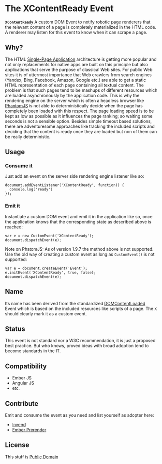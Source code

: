 The XContentReady Event
=======================

**`XContentReady`** A custom DOM Event to notify robotic page renderers that the relevant content of a page is completely materialized in the HTML code. A renderer may listen for this event to know when it can scrape a page.

Why?
----

The HTML [Single-Page Application](http://en.wikipedia.org/wiki/Single-page_application) architecture is getting more popular and not only replacements for native apps are built on this principle but also applications that serve the purpose of classical Web sites. For public Web sites it is of uttermost importance that Web crawlers from search engines (Yandex, Bing, Facebook, Amazon, Google etc.) are able to get a static HTML representation of each page containing all textual content. The problem is that such pages tend to be mashups of different resources which are loaded asynchronously by the application code. This is why the rendering engine on the server which is often a headless browser like [PhantomJS](http://phantomjs.org/) is not able to deterministically decide when the page has completely been loaded with this respect. The page loading speed is to be kept as low as possible as it influences the page ranking; so waiting some seconds is not a sensible option.
Besides simple timeout based solutions, there are adventuresome approaches like tracking the included scripts and deciding that the content is ready once they are loaded but non of them can be really deterministic.

Usage
-----

### Consume it

Just add an event on the server side rendering engine listener like so:

````
document.addEventListener('XContentReady', function() {
  console.log('ready')
});
````

### Emit it

Instantiate a custom DOM event and emit it in the application like so,
once the application knows that the corresponding state as described above is reached:

````
var e = new CustomEvent('XContentReady');
document.dispatchEvent(e);
````

Note on PhatomJS:
As of version 1.9.7 the method above is not supported. Use the old way of creating a custom event as long as `CustomEvent()` is not supported:

````
var e = document.createEvent('Event');
e.initEvent('XContentReady', true, false);
document.dispatchEvent(e);
````

Name
----

Its name has been derived from the standardized [DOMContentLoaded](https://developer.mozilla.org/en-US/docs/Web/Reference/Events/DOMContentLoaded) Event which is based on the included resources like scripts of a page. The `X` should clearly mark it as a custom event.

Status
------

This event is not standard nor a W3C recommendation, it is just a proposed best practice.
But who knows, proved ideas with broad adoption tend to become standards in the IT.

Compatibility
-------------

- Ember JS
- Angular JS
- etc.

Contribute
----------

Emit and consume the event as you need and list yourself as adopter here:

- [Invend](www.invend.eu)
- [Ember Prerender](https://github.com/zipfworks/ember-prerender)

License
-------

This stuff is [Public Domain](http://wiki.creativecommons.org/CC0)

